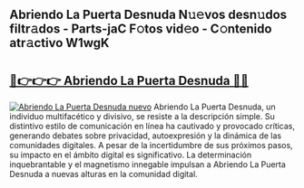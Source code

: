 ## Abriendo La Puerta Desnuda N𝚞𝚎vos desn𝚞dos filtr𝚊dos - Parts-jaC F𝚘tos vid𝚎o - C𝚘ntenido atr𝚊ctivo W1wgK

# <h2><a href="http://mbbvx4l.tromn.icu/?c=Abriendo+La+Puerta+Desnuda">🔗👉👉👉 Abriendo La Puerta Desnuda 🔗🔗</a></h2>

[![Abriendo La Puerta Desnuda nuevo](https://i.imgur.com/pEAQMta.gif)](http://mbbvx4l.tromn.icu/?c=Abriendo+La+Puerta+Desnuda)
Abriendo La Puerta Desnuda, un individuo multifacético y divisivo, se resiste a la descripción simple. Su distintivo estilo de comunicación en línea ha cautivado y provocado críticas, generando debates sobre privacidad, autoexpresión y la dinámica de las comunidades digitales. A pesar de la incertidumbre de sus próximos pasos, su impacto en el ámbito digital es significativo. La determinación inquebrantable y el magnetismo innegable impulsan a Abriendo La Puerta Desnuda a nuevas alturas en la comunidad digital.
